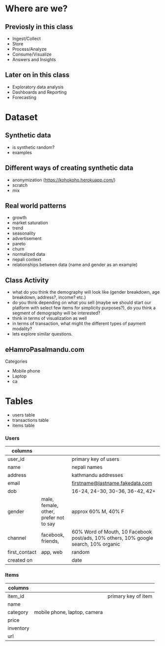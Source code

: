 # Where are we?

## Previosly in this class
- Ingest/Collect
- Store
- Process/Analyze
- Consume/Visualize
- Answers and Insights

## Later on in this class
- Exploratory data analysis
- Dashboards and Reporting 
- Forecasting

# Dataset

## Synthetic data
- is synthetic random?
- examples

## Different ways of creating synthetic data
- anonymization (https://kohokoho.herokuapp.com/)
- scratch
- mix

## Real world patterns
- growth
- market saturation
- trend
- seasonality
- advertisement
- pareto
- churn
- normalized data
- nepali context
- relationships between data (name and gender as an example)

## Class Activity
- what do you think the demography will look like (gender breakdown, age breakdown, address?, income? etc.)
- do you think depending on what you sell (maybe we should start our platform with select few items for simplicity purposes?), do you think a segment of demography will be interested?
- think in terms of visualization as well
- in terms of transaction, what might the different types of payment modality?
- lets explore similar questions.

## eHamroPasalmandu.com
Categories
- Mobile phone
- Laptop
- ca

# Tables
- users table
- transactions table
- items table


### Users
| columns        |                                     |                                                                               |
| -------------- | ----------------------------------- | ----------------------------------------------------------------------------- |
| user\_id       |                                     | primary key of users                                                          |
| name           |                                     | nepali names                                                                  |
| address        |                                     | kathmandu addresses                                                           |
| email          |                                     | firstname@lastname.fakedata.com                                               |
| dob            |                                     | 16-24, 24-30, 30-36, 36-42, 42+                                               |
| gender         | male, female, other, prefer not to say | approx 60% M, 40% F                                                           |
| channel        | facebook, friends,                  | 60% Word of Mouth, 10 Facebook post/ads, 10% others, 10% google search, 10% organic |
| first\_contact | app, web                            | random                                                                        |
| created on     |                                     | date                                                                          |

### Items
| columns   |                              |                     |
| --------- | ---------------------------- | ------------------- |
| item\_id  |                              | primary key of item |
| name      |                              |                     |
| category  | mobile phone, laptop, camera |                     |
| price     |                              |                     |
| inventory |                              |                     |
| url       |                              |                     |
